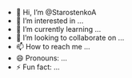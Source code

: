 - 👋 Hi, I’m @StarostenkoA
- 👀 I’m interested in ...
- 🌱 I’m currently learning ...
- 💞️ I’m looking to collaborate on ...
- 📫 How to reach me ...
- 😄 Pronouns: ...
- ⚡ Fun fact: ...

<!---
StarostenkoA/StarostenkoA is a ✨ special ✨ repository because its `README.md` (this file) appears on your GitHub profile.
You can click the Preview link to take a look at your changes.
--->
